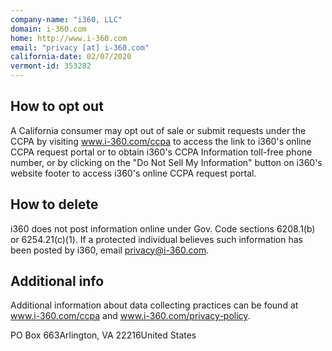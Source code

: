 ```yaml
---
company-name: "i360, LLC"
domain: i-360.com
home: http://www.i-360.com
email: "privacy [at] i-360.com"
california-date: 02/07/2020
vermont-id: 353282
---
```

## How to opt out


A California consumer may opt out of sale or submit requests under the CCPA by visiting www.i-360.com/ccpa to access the link to i360's online CCPA request portal or to obtain i360's CCPA Information toll-free phone number, or by clicking on the "Do Not Sell My Information" button on i360's website footer to access i360's online CCPA request portal.

## How to delete


i360 does not post information online under Gov. Code sections 6208.1(b) or 6254.21(c)(1). If a protected individual believes such information has been posted by i360, email privacy@i-360.com.

## Additional info


Additional information about data collecting practices can be found at www.i-360.com/ccpa and www.i-360.com/privacy-policy.

PO Box 663Arlington, VA 22216United States














